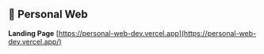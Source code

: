 
## 🚀 Personal Web

  **Landing Page**
  [https://personal-web-dev.vercel.app](https://personal-web-dev.vercel.app/)
    
   

